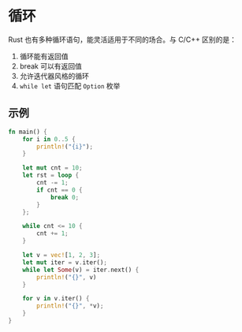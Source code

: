 
# 循环
Rust 也有多种循环语句，能灵活适用于不同的场合。与 C/C++ 区别的是：
1. 循环能有返回值
2. break 可以有返回值
3. 允许迭代器风格的循环
4. `while let` 语句匹配 `Option` 枚举

## 示例
``` rust
fn main() {
    for i in 0..5 {
        println!("{i}");
    }

    let mut cnt = 10;
    let rst = loop {
        cnt -= 1;
        if cnt == 0 {
            break 0;
        }
    };

    while cnt <= 10 {
        cnt += 1;
    }

    let v = vec![1, 2, 3];
    let mut iter = v.iter();
    while let Some(v) = iter.next() {
        println!("{}", v)
    }

    for v in v.iter() {
        println!("{}", *v);
    }
}

```

